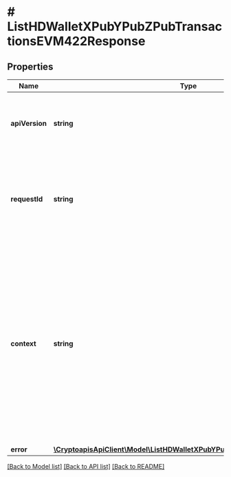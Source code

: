 # # ListHDWalletXPubYPubZPubTransactionsEVM422Response

## Properties

Name | Type | Description | Notes
------------ | ------------- | ------------- | -------------
**apiVersion** | **string** | Specifies the version of the API that incorporates this endpoint. |
**requestId** | **string** | Defines the ID of the request. The &#x60;requestId&#x60; is generated by Crypto APIs and it&#39;s unique for every request. |
**context** | **string** | In batch situations the user can use the context to correlate responses with requests. This property is present regardless of whether the response was successful or returned as an error. &#x60;context&#x60; is specified by the user. | [optional]
**error** | [**\CryptoapisApiClient\Model\ListHDWalletXPubYPubZPubTransactionsEVME422**](ListHDWalletXPubYPubZPubTransactionsEVME422.md) |  |

[[Back to Model list]](../../README.md#models) [[Back to API list]](../../README.md#endpoints) [[Back to README]](../../README.md)
